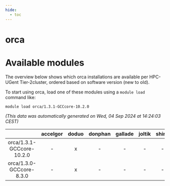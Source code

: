 ```yaml
---
hide:
  - toc
---
```


orca
====

# Available modules


The overview below shows which orca installations are available per HPC-UGent Tier-2cluster, ordered based on software version (new to old).

To start using orca, load one of these modules using a `module load` command like:

```shell
module load orca/1.3.1-GCCcore-10.2.0
```

*(This data was automatically generated on Wed, 04 Sep 2024 at 14:24:03 CEST)*  

| |accelgor|doduo|donphan|gallade|joltik|shinx|skitty|
| :---: | :---: | :---: | :---: | :---: | :---: | :---: | :---: |
|orca/1.3.1-GCCcore-10.2.0|-|x|-|-|-|-|-|
|orca/1.3.0-GCCcore-8.3.0|-|x|-|-|-|-|-|
